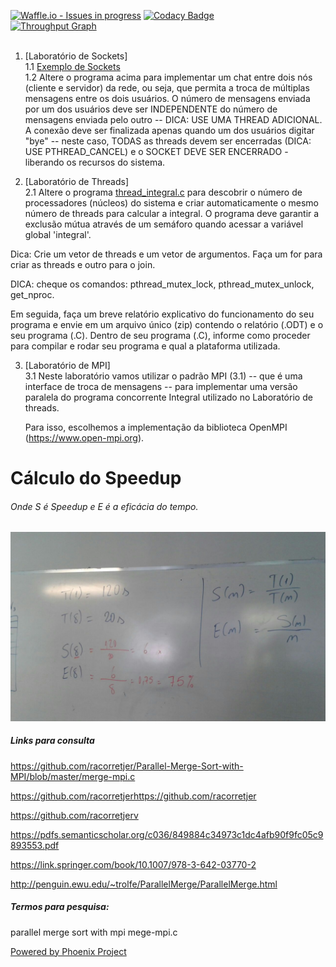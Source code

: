 [![Waffle.io - Issues in progress](https://badge.waffle.io/phoenixproject/sistemasdistribuidos.svg?label=in%20progress&title=In%20Progress)](http://waffle.io/phoenixproject/sistemasdistribuidos)
[![Codacy Badge](https://api.codacy.com/project/badge/Grade/b7f7f3c927ef4770911df44bb8fde04d)](https://www.codacy.com/app/phoenixproject.erp/sistemasdistribuidos?utm_source=github.com&amp;utm_medium=referral&amp;utm_content=phoenixproject/sistemasdistribuidos&amp;utm_campaign=Badge_Grade)
<br>
[![Throughput Graph](https://graphs.waffle.io/phoenixproject/sistemasdistribuidos/throughput.svg)](https://waffle.io/phoenixproject/sistemasdistribuidos/metrics/throughput)
<br><br>

1. [Laboratório de Sockets]<br/>
 1.1 [Exemplo de Sockets](http://www.cs.rpi.edu/%7Emoorthy/Courses/os98/Pgms/socket.html)<br/>
 1.2 Altere o programa acima para implementar um chat entre dois nós (cliente e servidor) da rede, ou seja, que permita a troca de múltiplas mensagens entre os dois usuários.
O número de mensagens enviada por um dos usuários deve ser INDEPENDENTE do número de mensagens enviada pelo outro -- DICA: USE UMA THREAD ADICIONAL.
A conexão deve ser finalizada apenas quando um dos usuários digitar "bye" -- neste caso, TODAS as threads devem ser encerradas (DICA: USE PTHREAD_CANCEL) e o SOCKET DEVE SER ENCERRADO - liberando os recursos do sistema.<br/>

2. [Laboratório de Threads]<br/>
 2.1 Altere o programa [thread_integral.c](https://github.com/phoenixproject/sistemasdistribuidos/tree/master/_THREAD/_LAB) para descobrir o número de processadores (núcleos) do sistema e criar automaticamente o mesmo número de threads para calcular a integral.
O programa deve garantir a exclusão mútua através de um semáforo quando acessar a variável global 'integral'.

  Dica: Crie um vetor de threads e um vetor de argumentos. Faça um for para criar as threads e outro para o join.

  DICA: cheque os comandos: pthread_mutex_lock, pthread_mutex_unlock, get_nproc.


  Em seguida, faça um breve relatório explicativo do funcionamento do seu programa e envie em um arquivo único (zip) contendo o relatório (.ODT) e o seu programa (.C).
  Dentro de seu programa (.C), informe como proceder para compilar e rodar seu programa e qual a plataforma utilizada.<br/>

3. [Laboratório de MPI]<br/>
 3.1 Neste laboratório vamos utilizar o padrão MPI (3.1) -- que é uma interface de troca de mensagens -- para implementar uma versão paralela do programa concorrente Integral utilizado no Laboratório de threads.<br/>

	 Para isso, escolhemos a implementação da biblioteca OpenMPI (https://www.open-mpi.org).
 

# Cálculo do Speedup

###### Onde S é Speedup e E é a eficácia do tempo.

![Modelo Lógico](https://github.com/phoenixproject/sistemasdistribuidos/blob/master/_MEDIA/05_aula.jpg)


##### Links para consulta

https://github.com/racorretjer/Parallel-Merge-Sort-with-MPI/blob/master/merge-mpi.c

https://github.com/racorretjerhttps://github.com/racorretjer

https://github.com/racorretjerv

https://pdfs.semanticscholar.org/c036/849884c34973c1dc4afb90f9fc05c9893553.pdf

https://link.springer.com/book/10.1007/978-3-642-03770-2

http://penguin.ewu.edu/~trolfe/ParallelMerge/ParallelMerge.html

##### Termos para pesquisa:

parallel merge sort with mpi mege-mpi.c

[Powered by Phoenix Project](https://github.com/phoenixproject/sistemasdistribuidos)<br/>

